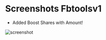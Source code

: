 # Screenshots Fbtoolsv1

- Added Boost Shares with Amount!

![screenshot](https://i.ibb.co/qkx5Xd5/Screenshot-2023-11-15-12-24-47-62.jpg)
